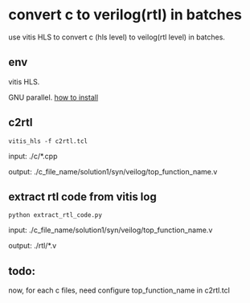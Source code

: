# convert c to verilog(rtl) in batches

use vitis HLS to convert c (hls level) to veilog(rtl level) in batches.

## env

vitis HLS.

GNU parallel. [how to install](https://blog.csdn.net/weixin_40192882/article/details/136072504)

## c2rtl

```shell
vitis_hls -f c2rtl.tcl
```

input: ./c/*.cpp

output: ./c_file_name/solution1/syn/veilog/top_function_name.v

## extract rtl code from vitis log

```shell
python extract_rtl_code.py
```

input: ./c_file_name/solution1/syn/veilog/top_function_name.v

output: ./rtl/*.v

## todo: 

now, for each c files, need configure top_function_name in c2rtl.tcl
